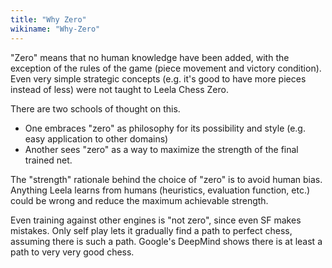 ```yaml
---
title: "Why Zero"
wikiname: "Why-Zero"
---
```

"Zero" means that no human knowledge have been added, with the exception of the rules of the game (piece movement and victory condition).
Even very simple strategic concepts (e.g. it's good to have more pieces instead of less) were not taught to Leela Chess Zero.

There are two schools of thought on this.
* One embraces "zero" as philosophy for its possibility and style (e.g. easy application to other domains)
* Another sees "zero" as a way to maximize the strength of the final trained net.

The "strength" rationale behind the choice of "zero" is to avoid human bias.
Anything Leela learns from humans (heuristics, evaluation function, etc.) could be wrong and reduce the maximum achievable strength.  

Even training against other engines is "not zero", since even SF makes mistakes. 
Only self play lets it gradually find a path to perfect chess, assuming there is such a path. Google's DeepMind shows there is at least a path to very very good chess.